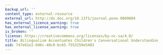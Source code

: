 ```yaml
---
backup_url: ''
content_type: external-resource
external_url: http://dx.doi.org/10.1371/journal.pone.0009004
has_external_licence_warning: true
has_external_license_warning: true
is_broken: ''
license: https://creativecommons.org/licenses/by-nc-sa/4.0/
title: Bilingualism Accentuates Children's Conversational Understanding
uid: 747e61e2-b96c-40c8-bc65-7553259e5403
---
```

